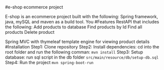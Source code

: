 #e-shop ecommerce project

E-shop is an ecommerce project built with the following: Spring framework, java, mySQL and maven as a build tool. You
#Features
RestAPI that includes the following:
Add products to database
Find products by Id
Find all products
Delete product

Spring MVC with thymeleaf template engine for viewing product details
#Installation
Step1:  Clone repository
Step2:  Install dependencies: cd into the root folder and run the following comman:
`mvn install`
Step3:  Setup database: run sql script in the db folder
`src/main/resource/db/setup-db.sql`
Step4:  Run the project 
`mvn spring-boot-run`